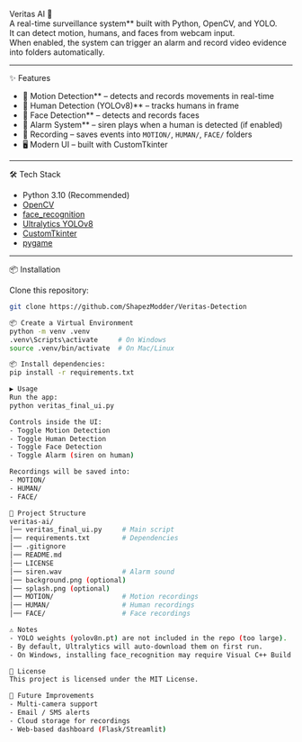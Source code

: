 Veritas AI 🚨  
A real-time surveillance system** built with Python, OpenCV, and YOLO.  
It can detect motion, humans, and faces from webcam input.  
When enabled, the system can trigger an alarm and record video evidence into folders automatically.  

---

✨ Features
- 🎥 Motion Detection** – detects and records movements in real-time  
- 🧑 Human Detection (YOLOv8)** – tracks humans in frame  
- 🙂 Face Detection** – detects and records faces  
- 🚨 Alarm System** – siren plays when a human is detected (if enabled)  
- 💾 Recording – saves events into `MOTION/`, `HUMAN/`, `FACE/` folders  
- 🖥️ Modern UI – built with CustomTkinter  

---

 🛠️ Tech Stack
- Python 3.10 (Recommended)
- [OpenCV](https://opencv.org/)  
- [face_recognition](https://github.com/ageitgey/face_recognition)  
- [Ultralytics YOLOv8](https://github.com/ultralytics/ultralytics)  
- [CustomTkinter](https://github.com/TomSchimansky/CustomTkinter)  
- [pygame](https://www.pygame.org/)  

---

📦 Installation

Clone this repository:
```bash
git clone https://github.com/ShapezModder/Veritas-Detection

📦 Create a Virtual Environment
python -m venv .venv
.venv\Scripts\activate     # On Windows
source .venv/bin/activate  # On Mac/Linux

📦 Install dependencies:
pip install -r requirements.txt

▶️ Usage
Run the app:
python veritas_final_ui.py

Controls inside the UI:
- Toggle Motion Detection
- Toggle Human Detection
- Toggle Face Detection
- Toggle Alarm (siren on human)

Recordings will be saved into:
- MOTION/
- HUMAN/
- FACE/

📂 Project Structure
veritas-ai/
│── veritas_final_ui.py     # Main script
│── requirements.txt        # Dependencies
│── .gitignore
│── README.md
│── LICENSE
│── siren.wav               # Alarm sound
│── background.png (optional)
│── splash.png (optional)
│── MOTION/                 # Motion recordings
│── HUMAN/                  # Human recordings
│── FACE/                   # Face recordings

⚠️ Notes
- YOLO weights (yolov8n.pt) are not included in the repo (too large).
- By default, Ultralytics will auto-download them on first run.
- On Windows, installing face_recognition may require Visual C++ Build Tools and CMake.

📜 License
This project is licensed under the MIT License.

🚀 Future Improvements
- Multi-camera support
- Email / SMS alerts
- Cloud storage for recordings
- Web-based dashboard (Flask/Streamlit)


